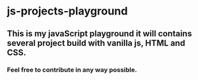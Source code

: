 # js-projects-playground
## This is my javaScript playground it will contains several project build with vanilla js, HTML and CSS.

### Feel free to contribute in any way possible.
